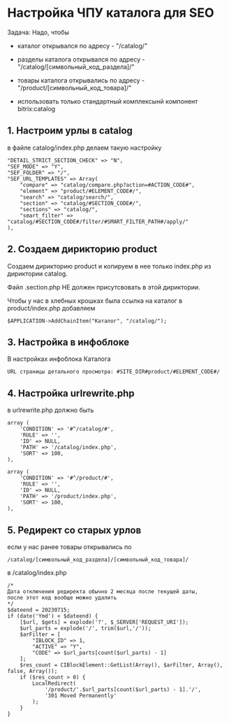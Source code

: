 # Настройка ЧПУ каталога для SEO

Задача: Надо, чтобы

- каталог открывался по адресу - "/catalog/"

- разделы каталога открывался по адресу - "/catalog/[символьный_код_раздела]/"

- товары каталога открывались по адресу - "/product/[символьный_код_товара]/"

- использовать только стандартный комплексынй компонент bitrix:catalog

## 1. Настроим урлы в catalog

в файле catalog/index.php делаем такую настройку

	"DETAIL_STRICT_SECTION_CHECK" => "N",
	"SEF_MODE" => "Y",
	"SEF_FOLDER" => "/",
	"SEF_URL_TEMPLATES" => Array(
		"compare" => "catalog/compare.php?action=#ACTION_CODE#",
		"element" => "product/#ELEMENT_CODE#/",
		"search" => "catalog/search/",
		"section" => "catalog/#SECTION_CODE#/",
		"sections" => "catalog/",
		"smart_filter" => "catalog/#SECTION_CODE#/filter/#SMART_FILTER_PATH#/apply/"
	),

## 2. Создаем дирикторию product

Создаем дирикторию product и копируем в нее только index.php из дириктории catalog.

Файл .section.php НЕ должен присутсвовать в этой дириктории.

Чтобы у нас в хлебных крошках была ссылка на каталог в product/index.php добавляем

	$APPLICATION->AddChainItem("Каталог", "/catalog/");

## 3. Настройка в инфоблоке

В настройках инфоблока Каталога

	URL страницы детального просмотра: #SITE_DIR#product/#ELEMENT_CODE#/


## 4. Настройка urlrewrite.php

в urlrewrite.php должно быть

	array (
		'CONDITION' => '#^/catalog/#',
		'RULE' => '',
		'ID' => NULL,
		'PATH' => '/catalog/index.php',
		'SORT' => 100,
	),

	array (
		'CONDITION' => '#^/product/#',
		'RULE' => '',
		'ID' => NULL,
		'PATH' => '/product/index.php',
		'SORT' => 100,
	),

## 5. Редирект со старых урлов

если у нас ранее товары открывались по

	/catalog/[символьный_код_раздела]/[символьный_код_товара]/

в /catalog/index.php

	/*
	Дата отключения редиректа обычно 2 месяца после текущей даты,
	после этот код вообще можно удалить
	*/
	$dateend = 20230715;
	if (date('Ymd') < $dateend) {
		[$url, $gets] = explode('?', $_SERVER['REQUEST_URI']);
		$url_parts = explode('/', trim($url,'/'));
		$arFilter = [
			"IBLOCK_ID" => 1,
			"ACTIVE" => "Y",
			"CODE" => $url_parts[count($url_parts) - 1]
		];
		$res_count = CIBlockElement::GetList(Array(), $arFilter, Array(), false, Array());
		if ($res_count > 0) {
			LocalRedirect(
				'/product/'.$url_parts[count($url_parts) - 1].'/',
				'301 Moved Permanently'
			);
		}
	}


